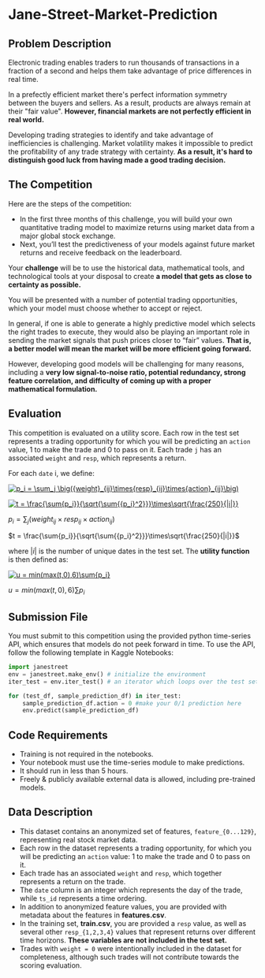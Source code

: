 # Jane-Street-Market-Prediction

## Problem Description
Electronic trading enables traders to run thousands of transactions in a fraction of a second and helps them take advantage of price differences in real time.

In a prefectly efficient market there's perfect information symmetry between the buyers and sellers. As a result, products are always remain at their "fair value". **However, financial markets are not perfectly efficient in real world.**

Developing trading strategies to identify and take advantage of inefficiencies is challenging. Market volatility makes it impossible to predict the profitability of any trade strategy with certainty. **As a result, it's hard to distinguish good luck from having made a good trading decision.**

## The Competition 
Here are the steps of the competition:

- In the first three months of this challenge, you will build your own quantitative trading model to maximize returns using market data from a major global stock exchange.
- Next, you’ll test the predictiveness of your models against future market returns and receive feedback on the leaderboard.

Your **challenge** will be to use the historical data, mathematical tools, and technological tools at your disposal to create **a model that gets as close to certainty as possible.**

You will be presented with a number of potential trading opportunities, which your model must choose whether to accept or reject.

In general, if one is able to generate a highly predictive model which selects the right trades to execute, they would also be playing an important role in sending the market signals that push prices closer to “fair” values. **That is, a better model will mean the market will be more efficient going forward.**

However, developing good models will be challenging for many reasons, including a **very low signal-to-noise ratio, potential redundancy, strong feature correlation, and difficulty of coming up with a proper mathematical formulation.**

## Evaluation
This competition is evaluated on a utility score. Each row in the test set represents a trading opportunity for which you will be predicting an `action` value, 1 to make the trade and 0 to pass on it. Each trade `j` has an associated `weight` and `resp`, which represents a return.

For each `date` i, we define:

<a href="https://www.codecogs.com/eqnedit.php?latex=\dpi{120}&space;\fn_jvn&space;p_i&space;=&space;\sum_j&space;\big({weight}_{ij}\times{resp}_{ij}\times{action}_{ij}\big)" target="_blank"><img src="https://latex.codecogs.com/png.latex?\dpi{120}&space;\fn_jvn&space;p_i&space;=&space;\sum_j&space;\big({weight}_{ij}\times{resp}_{ij}\times{action}_{ij}\big)" title="p_i = \sum_j \big({weight}_{ij}\times{resp}_{ij}\times{action}_{ij}\big)" /></a>

<a href="https://www.codecogs.com/eqnedit.php?latex=\dpi{120}&space;\fn_jvn&space;t&space;=&space;\frac{\sum{p_i}}{\sqrt{\sum{{p_i}^2}}}\times\sqrt{\frac{250}{|i|}}" target="_blank"><img src="https://latex.codecogs.com/png.latex?\dpi{120}&space;\fn_jvn&space;t&space;=&space;\frac{\sum{p_i}}{\sqrt{\sum{{p_i}^2}}}\times\sqrt{\frac{250}{|i|}}" title="t = \frac{\sum{p_i}}{\sqrt{\sum{{p_i}^2}}}\times\sqrt{\frac{250}{|i|}}" /></a>

$p_i = \sum_j \big({weight}_{ij}\times{resp}_{ij}\times{action}_{ij}\big)$

$t = \frac{\sum{p_i}}{\sqrt{\sum{{p_i}^2}}}\times\sqrt{\frac{250}{|i|}}$

where $|i|$ is the number of unique dates in the test set. The **utility function** is then defined as:

<a href="https://www.codecogs.com/eqnedit.php?latex=\dpi{120}&space;\fn_jvn&space;u&space;=&space;min(max(t,0),6)\sum{p_i}" target="_blank"><img src="https://latex.codecogs.com/png.latex?\dpi{120}&space;\fn_jvn&space;u&space;=&space;min(max(t,0),6)\sum{p_i}" title="u = min(max(t,0),6)\sum{p_i}" /></a>

$u = min(max(t,0),6)\sum{p_i}$

## Submission File
You must submit to this competition using the provided python time-series API, which ensures that models do not peek forward in time. To use the API, follow the following template in Kaggle Notebooks:

```python
import janestreet
env = janestreet.make_env() # initialize the environment
iter_test = env.iter_test() # an iterator which loops over the test set

for (test_df, sample_prediction_df) in iter_test:
    sample_prediction_df.action = 0 #make your 0/1 prediction here
    env.predict(sample_prediction_df)
```

## Code Requirements

- Training is not required in the notebooks.
- Your notebook must use the time-series module to make predictions.
- It should run in less than 5 hours.
- Freely & publicly available external data is allowed, including pre-trained models.

## Data Description
- This dataset contains an anonymized set of features, `feature_{0...129}`, representing real stock market data.
- Each row in the dataset represents a trading opportunity, for which you will be predicting an `action` value: 1 to make the trade and 0 to pass on it.
- Each trade has an associated `weight` and `resp`, which together represents a return on the trade.
- The `date` column is an integer which represents the day of the trade, while `ts_id` represents a time ordering.
- In addition to anonymized feature values, you are provided with metadata about the features in **features.csv**.
- In the training set, **train.csv**, you are provided a `resp` value, as well as several other `resp_{1,2,3,4}` values that represent returns over different time horizons. **These variables are not included in the test set.**
- Trades with `weight = 0` were intentionally included in the dataset for completeness, although such trades will not contribute towards the scoring evaluation.
